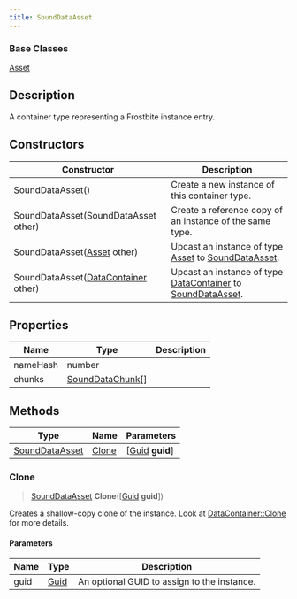 ```yaml
---
title: SoundDataAsset
---
```

### Base Classes

[Asset](Asset)

## Description

A container type representing a Frostbite instance entry.

## Constructors

| Constructor                                                               | Description                                                                                                         |
| ------------------------------------------------------------------------- | ------------------------------------------------------------------------------------------------------------------- |
| SoundDataAsset()                                                          | Create a new instance of this container type.                                                                       |
| SoundDataAsset(SoundDataAsset other)                                      | Create a reference copy of an instance of the same type.                                                            |
| SoundDataAsset([Asset](Asset) other)                                      | Upcast an instance of type [Asset](Asset) to [SoundDataAsset](SoundDataAsset).                                      |
| SoundDataAsset([DataContainer](/vext/ref/shared/class/datacontainer) other) | Upcast an instance of type [DataContainer](/vext/ref/shared/class/datacontainer) to [SoundDataAsset](SoundDataAsset). |

## Properties

| Name     | Type                                 | Description |
| -------- | ------------------------------------ | ----------- |
| nameHash | number                               |             |
| chunks   | [SoundDataChunk](SoundDataChunk)\[\] |             |

## Methods

| Type                             | Name            | Parameters                                     |
| -------------------------------- | --------------- | ---------------------------------------------- |
| [SoundDataAsset](SoundDataAsset) | [Clone](#clone) | \[[Guid](/vext/ref/shared/class/guid) **guid**\] |

### Clone

> [SoundDataAsset](SoundDataAsset) **Clone**(\[[Guid](/vext/ref/shared/class/guid) **guid**\])

Creates a shallow-copy clone of the instance. Look at [DataContainer::Clone](/vext/ref/shared/class/datacontainer#clone) for more details.

#### Parameters

| Name | Type         | Description                                 |
| ---- | ------------ | ------------------------------------------- |
| guid | [Guid](Guid) | An optional GUID to assign to the instance. |
